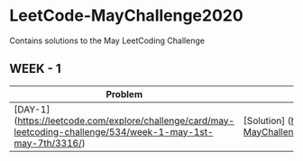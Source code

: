 # LeetCode-MayChallenge2020
Contains solutions to the May LeetCoding Challenge
## WEEK - 1 
Problem | Solution
------- | --------
[DAY-1] (https://leetcode.com/explore/challenge/card/may-leetcoding-challenge/534/week-1-may-1st-may-7th/3316/) | [Solution] (https://github.com/chetanbommu/LeetCode-MayChallenge2020/blob/master/src/FirstBadVersion.java)

